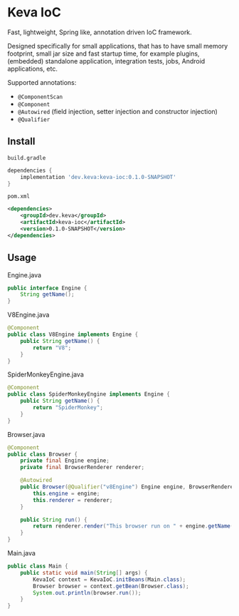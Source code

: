 # Keva IoC

Fast, lightweight, Spring like, annotation driven IoC framework.

Designed specifically for small applications, that has to have small memory footprint, small jar size and fast startup time,
for example plugins, (embedded) standalone application, integration tests, jobs, Android applications, etc.

Supported annotations:

- `@ComponentScan`
- `@Component`
- `@Autowired` (field injection, setter injection and constructor injection)
- `@Qualifier`

## Install

`build.gradle`

```groovy
dependencies {
    implementation 'dev.keva:keva-ioc:0.1.0-SNAPSHOT'
}
```

`pom.xml`

```xml
<dependencies>
    <groupId>dev.keva</groupId>
    <artifactId>keva-ioc</artifactId>
    <version>0.1.0-SNAPSHOT</version>
</dependencies>
```

## Usage

Engine.java

```java
public interface Engine {
    String getName();
}
```

V8Engine.java

```java
@Component
public class V8Engine implements Engine {
    public String getName() {
        return "V8";
    }
}
```

SpiderMonkeyEngine.java

```java
@Component
public class SpiderMonkeyEngine implements Engine {
    public String getName() {
        return "SpiderMonkey";
    }
}
```

Browser.java

```java
@Component
public class Browser {
    private final Engine engine;
    private final BrowserRenderer renderer;

    @Autowired
    public Browser(@Qualifier("v8Engine") Engine engine, BrowserRenderer renderer) {
        this.engine = engine;
        this.renderer = renderer;
    }

    public String run() {
        return renderer.render("This browser run on " + engine.getName());
    }
}
```

Main.java

```java
public class Main {
    public static void main(String[] args) {
        KevaIoC context = KevaIoC.initBeans(Main.class);
        Browser browser = context.getBean(Browser.class);
        System.out.println(browser.run());
    }
}
```
